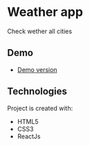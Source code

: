 # Weather app
Check wether all cities

## Demo
* [Demo version](https://aleksandercie.github.io/app/)
## Technologies

Project is created with:
* HTML5
* CSS3
* ReactJs
